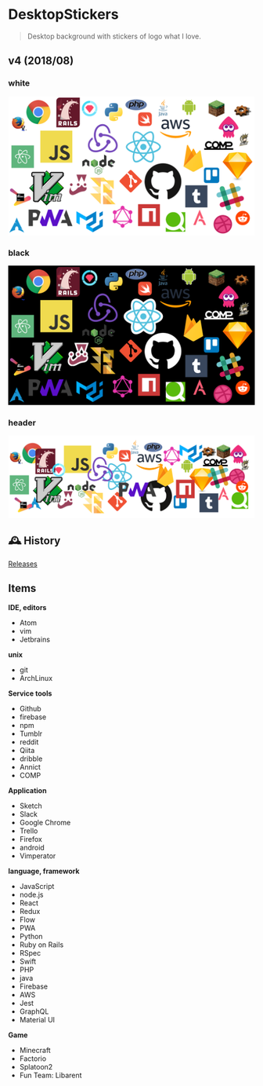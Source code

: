 # DesktopStickers
> Desktop background with stickers of logo what I love.

## v4 (2018/08)
### white
![elzup desktop steckers v4_white](dist/v4/desktop-stechers-w.png)

### black
![elzup desktop steckers v4_white](dist/v4/desktop-stechers-b.png)

### header
![elzup desktop steckers v4_white](dist/v4/desktop-stechers-header-w.png)

## 🕰 History
[Releases](https://github.com/elzup/DesktopStickers/releases)


## Items

**IDE, editors**

* Atom
* vim
* Jetbrains

**unix**

* git
* ArchLinux

**Service tools**

* Github
* firebase
* npm
* Tumblr
* reddit
* Qiita
* dribble
* Annict
* COMP

**Application**

* Sketch
* Slack
* Google Chrome
* Trello
* Firefox
* android
* Vimperator

**language, framework**

* JavaScript
* node.js
* React
* Redux
* Flow
* PWA
* Python
* Ruby on Rails
* RSpec
* Swift
* PHP
* java
* Firebase
* AWS
* Jest
* GraphQL
* Material UI

**Game**

* Minecraft
* Factorio
* Splatoon2
* Fun Team: Libarent
